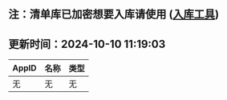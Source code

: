 ## 注：清单库已加密想要入库请使用 ([入库工具](https://github.com/BlankTMing/ManifestAutoUpdate/releases))

## 更新时间：2024-10-10 11:19:03
| AppID | 名称 | 类型  |
| :-------------------- | :----------------------------- | :----------- |
| 无 | 无 | 无 |
